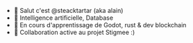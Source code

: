 - 👋 Salut c'est @steacktartar (aka alain)
- 👀 Intelligence artificielle, Database
- 🌱 En cours d'apprentissage de Godot, rust & dev blockchain
- 💞️ Collaboration active au projet Stigmee :)

<!---
steacktartar/steacktartar is a ✨ special ✨ repository because its `README.md` (this file) appears on your GitHub profile.
You can click the Preview link to take a look at your changes.
--->
